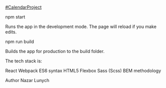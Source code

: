 [#CalendarProject](https://serene-wright-7a06c0.netlify.app)

npm start

Runs the app in the development mode. The page will reload if you make edits.

npm run build

Builds the app for production to the build folder.

The tech stack is:

React
Webpack
ES6 syntax
HTML5
Flexbox
Sass (Scss)
BEM methodology

Author Nazar Lunych
